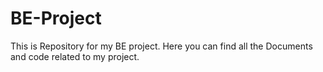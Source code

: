 # BE-Project
This is Repository for my BE project. Here you can find all the Documents and code related to my project.
